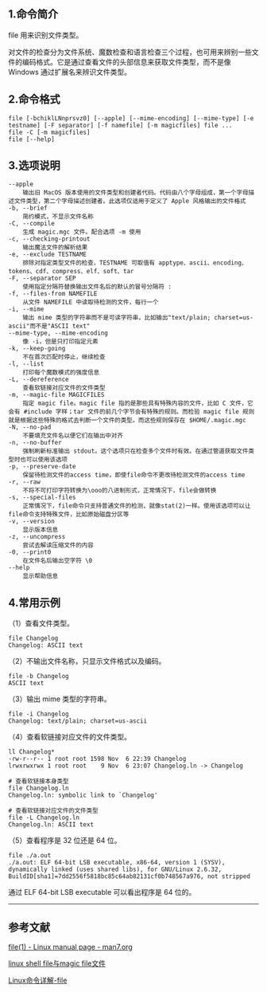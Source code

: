 ## 1.命令简介
file 用来识别文件类型。

对文件的检查分为文件系统、魔数检查和语言检查三个过程，也可用来辨别一些文件的编码格式。它是通过查看文件的头部信息来获取文件类型，而不是像 Windows 通过扩展名来辨识文件类型。

## 2.命令格式
```shell
file [-bchiklLNnprsvz0] [--apple] [--mime-encoding] [--mime-type] [-e testname] [-F separator] [-f namefile] [-m magicfiles] file ...
file -C [-m magicfiles]
file [--help]
```

## 3.选项说明
```
--apple
	输出旧 MacOS 版本使用的文件类型和创建者代码。代码由八个字母组成，第一个字母描述文件类型，第二个字母描述创建者。此选项仅适用于定义了 Apple 风格输出的文件格式
-b, --brief
	简约模式，不显示文件名称
-C, --compile
	生成 magic.mgc 文件。配合选项 -m 使用
-c, --checking-printout
	输出魔法文件的解析结果
-e, --exclude TESTNAME
	排除对指定类型文件的检查，TESTNAME 可取值有 apptype、ascii、encoding、tokens、cdf、compress、elf、soft、tar
-F, --separator SEP
	使用指定分隔符替换输出文件名后的默认的冒号分隔符 :
-f, --files-from NAMEFILE
	从文件 NAMEFILE 中读取待检测的文件，每行一个
-i, --mime
	输出 mime 类型的字符串而不是可读字符串，比如输出"text/plain; charset=us-ascii"而不是"ASCII text"
--mime-type, --mime-encoding
	像 -i，但是只打印指定元素
-k, --keep-going
	不在首次匹配时停止，继续检查
-l, --list
	打印每个魔数模式的强度信息
-L, --dereference
	查看软链接对应文件的文件类型
-m, --magic-file MAGICFILES
	指定 magic file。magic file 指的是那些具有特殊内容的文件，比如 C 文件，它会有 #include 字样；tar 文件的前几个字节会有特殊的规则。而检验 magic file 规则就是根据这些特殊的格式去判断一个文件的类型。而这些规则保存在 $HOME/.magic.mgc
-N, --no-pad
	不要填充文件名以便它们在输出中对齐
-n, --no-buffer
	强制刷新标准输出 stdout。这个选项只在检查多个文件时有效。在通过管道获取文件类型时也可以使用该选项
-p, --preserve-date
	保留待检测文件的access time，即使file命令不更改待检测文件的access time
-r, --raw
	不将不可打印字符转换为\ooo的八进制形式，正常情况下，file会做转换
-s, --special-files
	正常情况下，file命令只支持普通文件的检测，就像stat(2)一样。使用该选项可以让file命令支持特殊文件，比如原始磁盘分区等
-v, --version
	显示版本信息
-z, --uncompress
	尝试去解读压缩文件的内容
-0, --print0
	在文件名后输出空字符 \0
--help
	显示帮助信息
```

## 4.常用示例
（1）查看文件类型。
```shell
file Changelog 
Changelog: ASCII text
```

（2）不输出文件名称，只显示文件格式以及编码。
```shell
file -b Changelog 
ASCII text
```

（3）输出 mime 类型的字符串。
```shell
file -i Changelog 
Changelog: text/plain; charset=us-ascii
```

（4）查看软链接对应文件的文件类型。
```shell
ll Changelog*
-rw-r--r-- 1 root root 1598 Nov  6 22:39 Changelog
lrwxrwxrwx 1 root root    9 Nov  6 23:07 Changelog.ln -> Changelog

# 查看软链接本身类型
file Changelog.ln
Changelog.ln: symbolic link to `Changelog'

# 查看软链接对应文件的文件类型
file -L Changelog.ln
Changelog.ln: ASCII text
```
（5）查看程序是 32 位还是 64 位。
```
file ./a.out 
./a.out: ELF 64-bit LSB executable, x86-64, version 1 (SYSV), dynamically linked (uses shared libs), for GNU/Linux 2.6.32, BuildID[sha1]=7dd2556f5818bc85c64ab82131cf0b748567a976, not stripped
```
通过 ELF 64-bit LSB executable 可以看出程序是 64 位的。

---
## 参考文献
[file(1) - Linux manual page - man7.org](http://man7.org/linux/man-pages/man1/file.1.html)

[linux shell file与magic file文件](https://blog.csdn.net/pzqingchong/article/details/70226640)

[Linux命令详解-file](https://www.cnblogs.com/Dodge/p/4278306.html)

<Vssue title="file" />